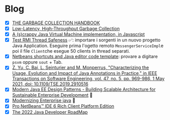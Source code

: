 # Blog
<!-- - [ ] [The Ten Computer Science Superpowers 🇬🇧](cs-superpowers.md): frequently update.-->
- [x] [THE GARBAGE COLLECTION HANDBOOK](https://api.pageplace.de/preview/DT0400.9781000883688_A47220885/preview-9781000883688_A47220885.pdf)
- [x] [Low-Latency, High-Throughput Garbage Collection](https://arxiv.org/pdf/2210.17175)
- [x] [A (s)crappy Java Virtual Machine implementation, in Javascript](https://github.com/bzotto/kopiluwak)
- [x] [Test RMI Thread Safeness](https://github.com/spagnuolocarmine/programmazione-distribuita/raw/main/data/rmi_test_thread_safeness.zip) ✅: importare i sorgenti in un nuovo progetto Java Application. Eseguire prima l'ogetto remoto ```MessengerServiceImpl```e poi il file ```Client```che esegue 50 clients in thread separati.
- [x] [Netbeans shortcuts and Java editor code template](https://shortcutbuzz.com/netbeans-keyboard-shortcuts-180-quick-shortcuts/): provare a digitare ```psvm``` oppure ```sout``` + Tab.
- [x] [Z. Yu, C. Bai, L. Seinturier and M. Monperrus, "Characterizing the Usage, Evolution and Impact of Java Annotations in Practice," in IEEE Transactions on Software Engineering, vol. 47, no. 5, pp. 969-986, 1 May 2021, doi: 10.1109/TSE.2019.2910516](data/TSE_HAL.pdf)
- [x] [Modern Java EE Design Patterns - Building Scalable Architecture for Sustainable Enterprise Development](https://pepa.holla.cz/wp-content/uploads/2016/10/modern-java-ee-design-patterns.pdf) 📖
- [x] [Modernizing Enterprise java](https://dochub.com/redhat-h7vgb9/QonjxvZRGoPlOO8R6dl87g/modernizing-enterprise-java-red-hat-developer-v1-pdf?dt=pFBo7x1B6x6x5ejQBxkq) 📖
- [x] [Pro NetBeans™ IDE 6 Rich Client Platform Edition](https://www.google.com/search?q=Pro+NetBeans%E2%84%A2+IDE+6+Rich+Client+Platform+Edition+pdf&rlz=1C5CHFA_enIT945IT948&oq=Pro+NetBeans%E2%84%A2+IDE+6+Rich+Client+Platform+Edition+pdf&aqs=chrome.0.69i59j69i57j69i64.1525j0j1&sourceid=chrome&ie=UTF-8)
- [x] [The 2022 Java Developer RoadMap](https://javarevisited.blogspot.com/2019/10/the-java-developer-roadmap.html#axzz7i4UQ1WsY) 
